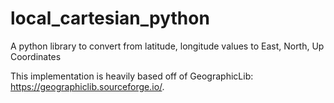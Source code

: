 # local_cartesian_python
A python library to convert from latitude, longitude values to East, North, Up Coordinates

This implementation is heavily based off of GeographicLib: https://geographiclib.sourceforge.io/.
